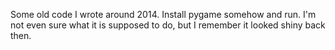 Some old code I wrote around 2014. Install pygame somehow and run. I'm not even sure what it is supposed to do, but I remember it looked shiny back then.
